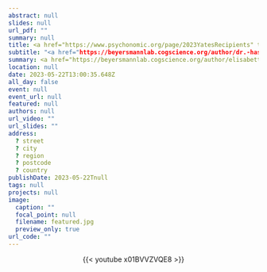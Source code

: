 ```yaml
---
abstract: null
slides: null
url_pdf: ""
summary: null
title: <a href="https://www.psychonomic.org/page/2023YatesRecipients" target="_blank">2023 J. Frank Yates Student Conference Award</a>
subtitle: "<a href="https://beyersmannlab.cogscience.org/author/dr.-hasibe-kahraman/" target="_blank">Dr. Hasibe Kahraman</a> received this competitive award for her project The two languages of the bilingual mind: An EEG study into cross-language morphological transfer. Congratulations Hasibe!"
summary: <a href="https://beyersmannlab.cogscience.org/author/elisabetta-de-simone/" target="_blank">Elisabetta DeSimone</a> was tasked with creating an engaging video summary of her research (22 May 2023).
location: null
date: 2023-05-22T13:00:35.648Z
all_day: false
event: null
event_url: null
featured: null
authors: null
url_video: ""
url_slides: ""
address:
  ? street
  ? city
  ? region
  ? postcode
  ? country
publishDate: 2023-05-22Tnull
tags: null
projects: null
image:
  caption: ""
  focal_point: null
  filename: featured.jpg
  preview_only: true
url_code: ""
---
```


<center>{{< youtube x01BVVZVQE8 >}}</center>

